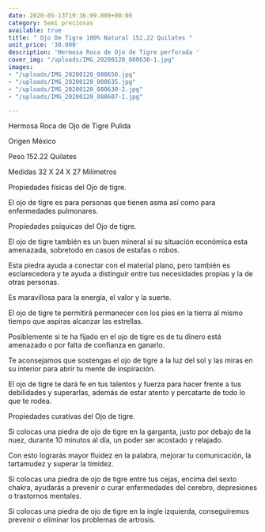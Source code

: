 ```yaml
---
date: 2020-05-13T19:36:09.000+00:00
category: Semi preciosas
available: true
title: " Ojo De Tigre 100% Natural 152.22 Quilates "
unit_price: '30.000'
description: 'Hermosa Roca de Ojo de Tigre perforada '
cover_img: "/uploads/IMG_20200120_080630-1.jpg"
images:
- "/uploads/IMG_20200120_080650.jpg"
- "/uploads/IMG_20200120_080635.jpg"
- "/uploads/IMG_20200120_080630-2.jpg"
- "/uploads/IMG_20200120_080607-1.jpg"

---
```

Hermosa Roca de Ojo de Tigre Pulida

Origen México 

Peso 152.22 Quilates 

Medidas 32 X 24 X 27 Milímetros 

Propiedades físicas del Ojo de tigre.

El ojo de tigre es para personas que tienen asma así como para enfermedades pulmonares.

Propiedades psíquicas del Ojo de tigre.

El ojo de tigre también es un buen mineral si su situación económica esta amenazada, sobretodo en casos de estafas o robos.

Esta piedra ayuda a conectar con el material plano, pero también es esclarecedora y te ayuda a distinguir entre tus necesidades propias y la de otras personas.

Es maravillosa para la energía, el valor y la suerte. 

El ojo de tigre te permitirá permanecer con los pies en la tierra al mismo tiempo que aspiras alcanzar las estrellas.

Posiblemente si te ha fijado en el ojo de tigre es de tu dinero está amenazado o por falta de confianza en ganarlo.

Te aconsejamos que sostengas el ojo de tigre a la luz del sol y las miras en su interior para abrir tu mente de inspiración.

El ojo de tigre te dará fe en tus talentos y fuerza para hacer frente a tus debilidades y superarlas, además de estar atento y percatarte de todo lo que te rodea.

Propiedades curativas del Ojo de tigre.

Si colocas una piedra de ojo de tigre en la garganta, justo por debajo de la nuez, durante 10 minutos al día, un poder ser acostado y relajado.

Con esto lograrás mayor fluidez en la palabra, mejorar tu comunicación, la tartamudez y superar la timidez.

Si colocas una piedra de ojo de tigre entre tus cejas, encima del sexto chakra, ayudarás a prevenir o curar enfermedades del cerebro, depresiones o trastornos mentales.

Si colocas una piedra de ojo de tigre en la ingle izquierda, conseguiremos prevenir o eliminar los problemas de artrosis.